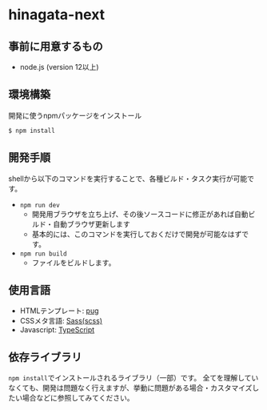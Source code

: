 hinagata-next
====

## 事前に用意するもの
- node.js (version 12以上)

## 環境構築

開発に使うnpmパッケージをインストール
```bash
$ npm install
```

## 開発手順

shellから以下のコマンドを実行することで、各種ビルド・タスク実行が可能です。

- `npm run dev`
  - 開発用ブラウザを立ち上げ、その後ソースコードに修正があれば自動ビルド・自動ブラウザ更新します
  - 基本的には、このコマンドを実行しておくだけで開発が可能なはずです。
- `npm run build`
  - ファイルをビルドします。

## 使用言語

- HTMLテンプレート: [pug](https://pugjs.org/api/getting-started.html)
- CSSメタ言語: [Sass(scss)](http://sass-lang.com/)
- Javascript: [TypeScript](https://www.typescriptlang.org/)

## 依存ライブラリ

`npm install`でインストールされるライブラリ（一部）です。
全てを理解していなくても、開発は問題なく行えますが、挙動に問題がある場合・カスタマイズしたい場合などに参照してみてください。

